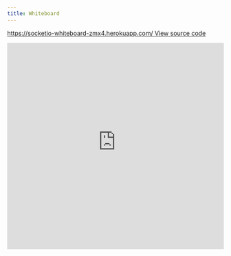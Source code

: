 ```yaml
---
title: Whiteboard
---
```


<p>
  <a
    href="https://socketio-whiteboard-zmx4.herokuapp.com/"
    style={{
      textDecoration: "none",
      display: "inline-block",
      background: "#000",
      color: "#fff",
      fontSize: 12,
      fontWeight: "bold",
      padding: "3px 10px"
    }}
  >
    https://socketio-whiteboard-zmx4.herokuapp.com/
  </a>
  <a
    href="https://github.com/socketio/socket.io/tree/master/examples/whiteboard"
    style={{ float: "right", fontSize: 12 }}
  >
    View source code
  </a>
</p>

<script src="https://cdnjs.cloudflare.com/ajax/libs/socket.io/2.3.0/socket.io.js"></script>
<iframe src="https://socketio-whiteboard-zmx4.herokuapp.com/" width="100%" height="480" scrolling="no" className="iframe-class" frameBorder="0"></iframe>
